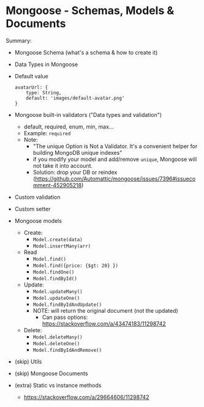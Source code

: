 

# Mongoose - Schemas, Models & Documents


<!-- 

Status: summary is complete

Methodology:
- follow lesson on students portal (~~all highlighted~~)
- at the same time, practice all the examples with the students.

-->


Summary:
- Mongoose Schema (what's a schema & how to create it)
- Data Types in Mongoose
- Default value
    ```
    avatarUrl: {
        type: String,
        default: 'images/default-avatar.png'
    }
    ```
- Mongoose built-in validators ("Data types and validation")
  - default, required, enum, min, max...
  - Example: `required`
  - Note: 
    - "The unique Option is Not a Validator. It's a convenient helper for building MongoDB unique indexes"
    - if you modify your model and add/remove `unique`, Mongoose will not take it into account.
    - Solution: drop your DB or reindex (https://github.com/Automattic/mongoose/issues/7396#issuecomment-452905218)


- Custom validation
- Custom setter



- Mongoose models
  - Create: 
    - `Model.create(data)`
    - `Model.insertMany(arr)`
  - Read
    - `Model.find()`
    - `Model.find({price: {$gt: 20} })`
    - `Model.findOne()`
    - `Model.findById()`
  - Update:
    - `Model.updateMany()`
    - `Model.updateOne()`
    - `Model.findByIdAndUpdate()`
    - NOTE: will return the original document (not the updated)
      - Can pass options: https://stackoverflow.com/a/43474183/11298742
  - Delete:
    - `Model.deleteMany()`
    - `Model.deleteOne()`
    - `Model.findByIdAndRemove()`


- (skip) Utils
- (skip) Mongoose Documents

- (extra) Static vs instance methods
  - https://stackoverflow.com/a/29664606/11298742

  